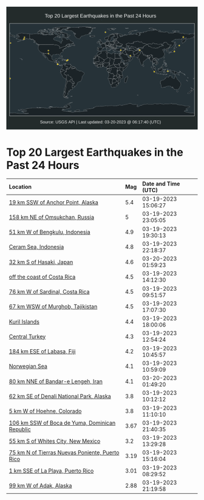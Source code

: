 ![Map](./map.png)

# Top 20 Largest Earthquakes in the Past 24 Hours

| Location | Mag | Date and Time (UTC) |
|:---|:---|:---|
| [19 km SSW of Anchor Point, Alaska](https://earthquake.usgs.gov/earthquakes/eventpage/ak0233l8vwxa) | 5.4 | 03-19-2023 15:06:27 |
| [158 km NE of Omsukchan, Russia](https://earthquake.usgs.gov/earthquakes/eventpage/us7000jlca) | 5 | 03-19-2023 23:05:05 |
| [51 km W of Bengkulu, Indonesia](https://earthquake.usgs.gov/earthquakes/eventpage/us7000jlbf) | 4.9 | 03-19-2023 19:30:13 |
| [Ceram Sea, Indonesia](https://earthquake.usgs.gov/earthquakes/eventpage/us7000jlc5) | 4.8 | 03-19-2023 22:18:37 |
| [32 km S of Hasaki, Japan](https://earthquake.usgs.gov/earthquakes/eventpage/us7000jlcr) | 4.6 | 03-20-2023 01:59:23 |
| [off the coast of Costa Rica](https://earthquake.usgs.gov/earthquakes/eventpage/us7000jl9c) | 4.5 | 03-19-2023 14:12:30 |
| [76 km W of Sardinal, Costa Rica](https://earthquake.usgs.gov/earthquakes/eventpage/us7000jl8b) | 4.5 | 03-19-2023 09:51:57 |
| [67 km WSW of Murghob, Tajikistan](https://earthquake.usgs.gov/earthquakes/eventpage/us7000jlb0) | 4.5 | 03-19-2023 17:07:30 |
| [Kuril Islands](https://earthquake.usgs.gov/earthquakes/eventpage/us7000jlb5) | 4.4 | 03-19-2023 18:00:06 |
| [Central Turkey](https://earthquake.usgs.gov/earthquakes/eventpage/us7000jl95) | 4.3 | 03-19-2023 12:54:24 |
| [184 km ESE of Labasa, Fiji](https://earthquake.usgs.gov/earthquakes/eventpage/us7000jl8l) | 4.2 | 03-19-2023 10:45:57 |
| [Norwegian Sea](https://earthquake.usgs.gov/earthquakes/eventpage/us7000jl8m) | 4.1 | 03-19-2023 10:59:09 |
| [80 km NNE of Bandar-e Lengeh, Iran](https://earthquake.usgs.gov/earthquakes/eventpage/us7000jlcm) | 4.1 | 03-20-2023 01:49:20 |
| [62 km SE of Denali National Park, Alaska](https://earthquake.usgs.gov/earthquakes/eventpage/ak0233l5y01g) | 3.8 | 03-19-2023 10:12:12 |
| [5 km W of Hoehne, Colorado](https://earthquake.usgs.gov/earthquakes/eventpage/us7000jl8p) | 3.8 | 03-19-2023 11:10:10 |
| [106 km SSW of Boca de Yuma, Dominican Republic](https://earthquake.usgs.gov/earthquakes/eventpage/pr71400858) | 3.67 | 03-19-2023 21:40:35 |
| [55 km S of Whites City, New Mexico](https://earthquake.usgs.gov/earthquakes/eventpage/tx2023flsl) | 3.2 | 03-19-2023 13:29:28 |
| [75 km N of Tierras Nuevas Poniente, Puerto Rico](https://earthquake.usgs.gov/earthquakes/eventpage/pr71400818) | 3.19 | 03-19-2023 15:16:04 |
| [1 km SSE of La Playa, Puerto Rico](https://earthquake.usgs.gov/earthquakes/eventpage/pr71400798) | 3.01 | 03-19-2023 08:29:52 |
| [99 km W of Adak, Alaska](https://earthquake.usgs.gov/earthquakes/eventpage/av91812591) | 2.88 | 03-19-2023 21:19:58 |
